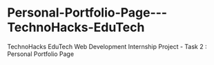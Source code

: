 # Personal-Portfolio-Page---TechnoHacks-EduTech
TechnoHacks EduTech Web Development Internship Project - Task 2 : Personal Portfolio Page
